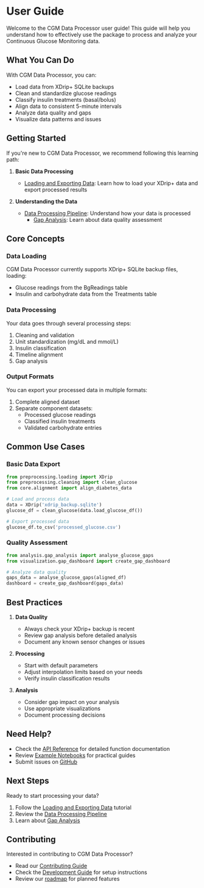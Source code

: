 # User Guide

Welcome to the CGM Data Processor user guide! This guide will help you understand how to effectively use the package to process and analyze your Continuous Glucose Monitoring data.

## What You Can Do

With CGM Data Processor, you can:

- Load data from XDrip+ SQLite backups
- Clean and standardize glucose readings
- Classify insulin treatments (basal/bolus)
- Align data to consistent 5-minute intervals
- Analyze data quality and gaps
- Visualize data patterns and issues

## Getting Started

If you're new to CGM Data Processor, we recommend following this learning path:

1. **Basic Data Processing**
    - [Loading and Exporting Data](tutorials/load_and_export_data.md): Learn how to load your XDrip+ data and export processed results

2. **Understanding the Data**
    - [Data Processing Pipeline](concepts/processing_pipeline.md): Understand how your data is processed
      - [Gap Analysis](concepts/gap_analysis.md): Learn about data quality assessment

## Core Concepts

### Data Loading
CGM Data Processor currently supports XDrip+ SQLite backup files, loading:

- Glucose readings from the BgReadings table
- Insulin and carbohydrate data from the Treatments table

### Data Processing
Your data goes through several processing steps:

1. Cleaning and validation
2. Unit standardization (mg/dL and mmol/L)
3. Insulin classification
4. Timeline alignment
5. Gap analysis

### Output Formats
You can export your processed data in multiple formats:

1. Complete aligned dataset
2. Separate component datasets:
   - Processed glucose readings
   - Classified insulin treatments
   - Validated carbohydrate entries

## Common Use Cases

### Basic Data Export

```python
from preprocessing.loading import XDrip
from preprocessing.cleaning import clean_glucose
from core.alignment import align_diabetes_data

# Load and process data
data = XDrip('xdrip_backup.sqlite')
glucose_df = clean_glucose(data.load_glucose_df())

# Export processed data
glucose_df.to_csv('processed_glucose.csv')
```

### Quality Assessment
```python
from analysis.gap_analysis import analyse_glucose_gaps
from visualization.gap_dashboard import create_gap_dashboard

# Analyze data quality
gaps_data = analyse_glucose_gaps(aligned_df)
dashboard = create_gap_dashboard(gaps_data)
```

## Best Practices

1. **Data Quality**
    - Always check your XDrip+ backup is recent
    - Review gap analysis before detailed analysis
    - Document any known sensor changes or issues

2. **Processing**
    - Start with default parameters
    - Adjust interpolation limits based on your needs
    - Verify insulin classification results

3. **Analysis**
    - Consider gap impact on your analysis
    - Use appropriate visualizations
    - Document processing decisions

## Need Help?

- Check the [API Reference](../api/index.md) for detailed function documentation
- Review [Example Notebooks](tutorials/load_and_export_data.md) for practical guides
- Submit issues on [GitHub](https://github.com/Warren8824/cgm-data-processor/issues)

## Next Steps

Ready to start processing your data?

1. Follow the [Loading and Exporting Data](tutorials/load_and_export_data.md) tutorial
2. Review the [Data Processing Pipeline](concepts/processing_pipeline.md)
3. Learn about [Gap Analysis](concepts/gap_analysis.md)

## Contributing

Interested in contributing to CGM Data Processor?

- Read our [Contributing Guide](../development/contributing.md)
- Check the [Development Guide](../development/contributing.md) for setup instructions
- Review our [roadmap](../development/roadmap.md) for planned features